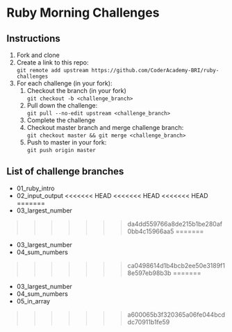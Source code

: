 # Ruby Morning Challenges

## Instructions
1. Fork and clone
2. Create a link to this repo: <br/>
   `git remote add upstream https://github.com/CoderAcademy-BRI/ruby-challenges`
3. For each challenge (in your fork):
    1. Checkout the branch (in your fork)<br/>
     `git checkout -b <challenge_branch>`
    3. Pull down the challenge: <br/>
     `git pull --no-edit upstream <challenge_branch>`
    4. Complete the challenge
    5. Checkout master branch and merge challenge branch:<br/>
    `git checkout master && git merge <challenge_branch>`
    1. Push to master in your fork:<br/>
     `git push origin master`

## List of challenge branches
* 01_ruby_intro
* 02_input_output
<<<<<<< HEAD
<<<<<<< HEAD
<<<<<<< HEAD
=======
* 03_largest_number
>>>>>>> da4dd559766a8de215b1be280af0bb4c15966aa5
=======
* 03_largest_number
* 04_sum_numbers
>>>>>>> ca0498614d1b4bcb2ee50e3189f18e597eb98b3b
=======
* 03_largest_number
* 04_sum_numbers
* 05_in_array
>>>>>>> a600065b3f320365a06fe044bcddc70911b1fe59
